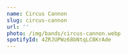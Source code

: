 ```yaml
---
name: Circus Cannon
slug: circus-cannon
url: ''
photo: /img/bands/circus-cannon.webp
spotifyId: 4ZRJUPWz68bNtqLC8KrAde
---
```

